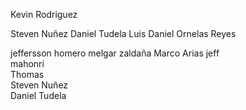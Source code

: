 <!-- Profesores -->

<!-- Profesores -->

Kevin Rodriguez

<!-- alumnos -->



Steven Nuñez
Daniel Tudela
Luis Daniel Ornelas Reyes

jeffersson homero melgar zaldaña
Marco Arias
jeff  
mahonri  
Thomas  
Steven Nuñez  
Daniel Tudela

